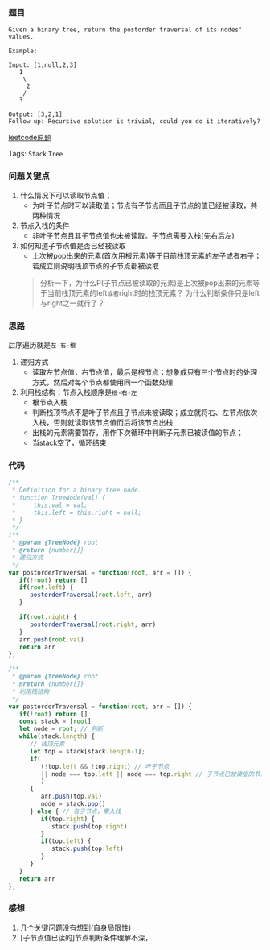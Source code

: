 ### 题目
```
Given a binary tree, return the postorder traversal of its nodes' values.

Example:

Input: [1,null,2,3]
   1
    \
     2
    /
   3

Output: [3,2,1]
Follow up: Recursive solution is trivial, could you do it iteratively?
```
[leetcode原题](https://leetcode.com/problems/binary-tree-postorder-traversal/)

Tags: `Stack` `Tree`

### 问题关键点
1. 什么情况下可以读取节点值；
   - 为叶子节点时可以读取值；节点有子节点而且子节点的值已经被读取，共两种情况
2. 节点入栈的条件
   - 非叶子节点且其子节点值也未被读取。子节点需要入栈(先右后左)
3. 如何知道子节点值是否已经被读取
   - 上次被pop出来的元素(首次用根元素)等于目前栈顶元素的左子或者右子；若成立则说明栈顶节点的子节点都被读取
   > 分析一下，为什么P(子节点已被读取的元素)是上次被pop出来的元素等于当前栈顶元素的left`或者`right时的栈顶元素？
   > 为什么判断条件只是left与right之一就行了？

### 思路
后序遍历就是`左-右-根`
1. 递归方式
   - 读取左节点值，右节点值，最后是根节点；想象成只有三个节点时的处理方式，然后对每个节点都使用同一个函数处理
2. 利用栈结构；节点入栈顺序是`根-右-左`
   - 根节点入栈
   - 判断栈顶节点不是叶子节点且子节点未被读取；成立就将右、左节点依次入栈，否则就读取该节点值而后将该节点出栈
   - 出栈的元素需要暂存，用作下次循环中判断子元素已被读值的节点；
   - 当stack空了，循环结束

### 代码
```js
/**
 * Definition for a binary tree node.
 * function TreeNode(val) {
 *     this.val = val;
 *     this.left = this.right = null;
 * }
 */
/**
 * @param {TreeNode} root
 * @return {number[]}
 * 递归方式
 */
var postorderTraversal = function(root, arr = []) {
   if(!root) return []
   if(root.left) {
      postorderTraversal(root.left, arr)
   }

   if(root.right) {
      postorderTraversal(root.right, arr)
   }
   arr.push(root.val)
   return arr
};

/**
 * @param {TreeNode} root
 * @return {number[]}
 * 利用栈结构
 */
var postorderTraversal = function(root, arr = []) {
   if(!root) return []
   const stack = [root]
   let node = root; // 判断
   while(stack.length) {
      // 栈顶元素
      let top = stack[stack.length-1];
      if(
         (!top.left && !top.right) // 叶子节点
         || node === top.left || node === top.right // 子节点已被读值的节点
         )
      {
         arr.push(top.val)
         node = stack.pop()
      } else { // 有子节点，需入栈
         if(top.right) {
            stack.push(top.right)
         }
         if(top.left) {
            stack.push(top.left)
         }
      }
   }
   return arr
};
```

### 感想
1. 几个关键问题没有想到(自身局限性)
2. [子节点值已读的]节点判断条件理解不深，
